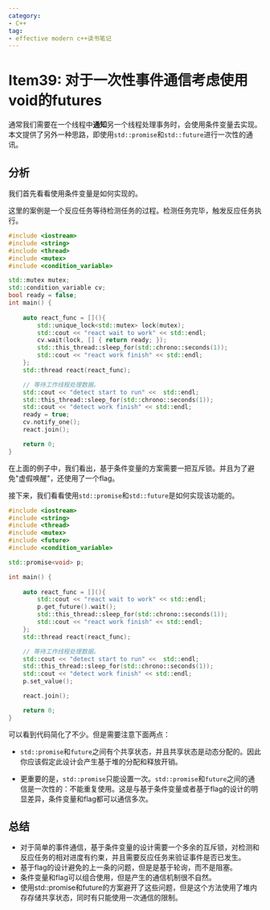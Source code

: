 ```yaml
---
category: 
- C++
tag:
- effective modern c++读书笔记
---
```


# Item39: 对于一次性事件通信考虑使用void的futures

通常我们需要在一个线程中**通知**另一个线程处理事务时，会使用条件变量去实现。本文提供了另外一种思路，即使用```std::promise```和```std::future```进行一次性的通讯。

## 分析

我们首先看看使用条件变量是如何实现的。

这里的案例是一个反应任务等待检测任务的过程。检测任务完毕，触发反应任务执行。

```cpp
#include <iostream>
#include <string>
#include <thread>
#include <mutex>
#include <condition_variable>

std::mutex mutex;
std::condition_variable cv;
bool ready = false;
int main() {
  
    auto react_func = [](){
        std::unique_lock<std::mutex> lock(mutex);
        std::cout << "react wait to work" << std::endl;
        cv.wait(lock, [] { return ready; });
        std::this_thread::sleep_for(std::chrono::seconds(1));
        std::cout << "react work finish" << std::endl;
    };
    std::thread react(react_func);

    // 等待工作线程处理数据。
    std::cout << "detect start to run" <<  std::endl;
    std::this_thread::sleep_for(std::chrono::seconds(1));
    std::cout << "detect work finish" << std::endl;
    ready = true;
    cv.notify_one();
    react.join();

    return 0;
}
```

在上面的例子中，我们看出，基于条件变量的方案需要一把互斥锁。并且为了避免"虚假唤醒"，还使用了一个flag。

接下来，我们看看使用```std::promise```和```std::future```是如何实现该功能的。

```cpp
#include <iostream>
#include <string>
#include <thread>
#include <mutex>
#include <future>
#include <condition_variable>

std::promise<void> p;

int main() {
  
    auto react_func = [](){
        std::cout << "react wait to work" << std::endl;
        p.get_future().wait();
        std::this_thread::sleep_for(std::chrono::seconds(1));
        std::cout << "react work finish" << std::endl;
    };
    std::thread react(react_func);

    // 等待工作线程处理数据。
    std::cout << "detect start to run" <<  std::endl;
    std::this_thread::sleep_for(std::chrono::seconds(1));
    std::cout << "detect work finish" << std::endl;
    p.set_value();

    react.join();

    return 0;
}
```

可以看到代码简化了不少。但是需要注意下面两点：

- ```std::promise```和```future```之间有个共享状态，并且共享状态是动态分配的。因此你应该假定此设计会产生基于堆的分配和释放开销。

- 更重要的是，```std::promise```只能设置一次。```std::promise```和```future```之间的通信是一次性的：不能重复使用。这是与基于条件变量或者基于flag的设计的明显差异，条件变量和flag都可以通信多次。


## 总结

- 对于简单的事件通信，基于条件变量的设计需要一个多余的互斥锁，对检测和反应任务的相对进度有约束，并且需要反应任务来验证事件是否已发生。
- 基于flag的设计避免的上一条的问题，但是是基于轮询，而不是阻塞。
- 条件变量和flag可以组合使用，但是产生的通信机制很不自然。
- 使用std::promise和future的方案避开了这些问题，但是这个方法使用了堆内存存储共享状态，同时有只能使用一次通信的限制。